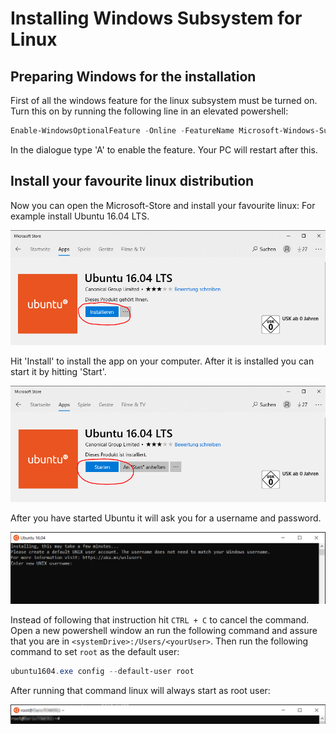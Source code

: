 # Installing Windows Subsystem for Linux
## Preparing Windows for the installation
First of all the windows feature for the linux subsystem must be turned on.
Turn this on by running the following line in an elevated powershell:
```powershell
Enable-WindowsOptionalFeature -Online -FeatureName Microsoft-Windows-Subsystem-Linux
```
In the dialogue type 'A' to enable the feature. Your PC will restart after this.
## Install your favourite linux distribution
Now you can open the Microsoft-Store and install your favourite linux:
For example install Ubuntu 16.04 LTS.

![Ubuntu 16.04 LTS in Windows Store](resources/win-store-ubuntu.PNG)

Hit 'Install' to install the app on your computer. After it is installed you can start it by hitting 'Start'.

![Ubuntu 16.04 LTS installed in Windows Store](resources/win-store-ubuntu-installed.PNG)

After you have started Ubuntu it will ask you for a username and password.

![Linux asking for user and password after install](resources/ubuntu-1604-asking-for-user-name.PNG)

Instead of following that instruction hit `CTRL + C` to cancel the command.
Open a new powershell window an run the following command and  assure that you are in `<systemDrive>:/Users/<yourUser>`.
Then run the following command to set `root` as the default user:

```powershell
ubuntu1604.exe config --default-user root
```

After running that command linux will always start as root user:

![Linux running as root](resources/ubuntu-1604-root.PNG)